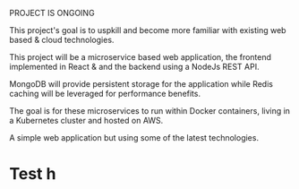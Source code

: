 PROJECT IS ONGOING

This project's goal is to uspkill and become more familiar with existing web based & cloud technologies.

This project will be a microservice based web application, the frontend implemented in React & and the backend using a NodeJs REST API.

MongoDB will provide persistent storage for the application while Redis caching will be leveraged for performance benefits.

The goal is for these microservices to run within Docker containers, living in a Kubernetes cluster and hosted on AWS. 

A simple web application but using some of the latest technologies.

# Test h
